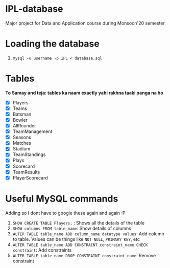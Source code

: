 # IPL-database
Major project for Data and Application course during Monsoon'20 semester

# Loading the database
1. ```mysql -u username -p IPL < database.sql```

# Tables

<b>To Samay and teja: tables ka naam exactly yahi rakhna taaki panga na ho</b>

- [x] Players <br>
- [x] Teams <br>
- [x] Batsman<br>
- [x] Bowler<br>
- [x] AllRounder<br>
- [x] TeamManagement<br>
- [x] Seasons<br>
- [x] Matches<br>
- [x] Stadium<br>
- [x] TeamStandings<br>
- [x] Plays<br>
- [x] Scorecard<br>
- [x] TeamResults<br>
- [x] PlayerScorecard<br>

# Useful MySQL commands
Adding so I dont have to google these again and again :P
1. ```SHOW CREATE TABLE Players;``` : Shows all the details of the table
2. ```SHOW columns FROM table_name```: Show details of columns
2. ```ALTER TABLE table_name ADD column_name datatype values```: Add column to table. Values can be things like ```NOT NULL```, ```PRIMARY KEY```, etc
3. ```ALTER TABLE table_name ADD CONSTRAINT constraint_name CHECK constraint```: Add constraints
4. ```ALTER TABLE table_name DROP CONSTRAINT constraint_name```: Remove constraint
